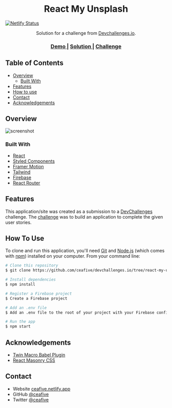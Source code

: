 <!-- Please update value in the {}  -->

<h1 align="center">React My Unsplash</h1>

[![Netlify Status](https://api.netlify.com/api/v1/badges/9f2d6dc9-ba39-45eb-9e8b-ed18b4dec705/deploy-status)](https://app.netlify.com/sites/react-my-unsplash-devchallenges/deploys)

<div align="center">
   Solution for a challenge from  <a href="http://devchallenges.io" target="_blank">Devchallenges.io</a>.
</div>

<div align="center">
  <h3>
    <a href="https://react-my-unsplash-devchallenges.netlify.app">
      Demo
    </a>
    <span> | </span>
    <a href="https://github.com/ceafive/devchallenges.io/tree/react-my-unsplash-uploader">
      Solution
    </a>
    <span> | </span>
    <a href="https://devchallenges.io/challenges/rYyhwJAxMfES5jNQ9YsP">
      Challenge
    </a>
  </h3>
</div>

<!-- TABLE OF CONTENTS -->

## Table of Contents

- [Overview](#overview)
  - [Built With](#built-with)
- [Features](#features)
- [How to use](#how-to-use)
- [Contact](#contact)
- [Acknowledgements](#acknowledgements)

<!-- OVERVIEW -->

## Overview

![screenshot](https://user-images.githubusercontent.com/43540435/93724760-8c432480-fb99-11ea-92a7-d630c6800e80.png)

### Built With

<!-- This section should list any major frameworks that you built your project using. Here are a few examples.-->

- [React](https://reactjs.org/)
- [Styled Components](https://styled-components.com/)
- [Framer Motion](https://www.framer.com/motion/)
- [Tailwind](https://tailwindcss.com/)
- [Firebase](https://firebase.google.com/)
- [React Router](https://reactrouter.com/)

## Features

<!-- List the features of your application or follow the template. Don't share the figma file here :) -->

This application/site was created as a submission to a [DevChallenges](https://devchallenges.io/challenges) challenge. The [challenge](https://devchallenges.io/challenges/rYyhwJAxMfES5jNQ9YsP) was to build an application to complete the given user stories.

## How To Use

<!-- Example: -->

To clone and run this application, you'll need [Git](https://git-scm.com) and [Node.js](https://nodejs.org/en/download/) (which comes with [npm](http://npmjs.com)) installed on your computer. From your command line:

```bash
# Clone this repository
$ git clone https://github.com/ceafive/devchallenges.io/tree/react-my-unsplash-uploader

# Install dependencies
$ npm install

# Register a Firebase project
$ Create a Firebase project

# Add an .env file
$ Add an .env file to the root of your project with your Firebase config

# Run the app
$ npm start
```

## Acknowledgements

<!-- This section should list any articles or add-ons/plugins that helps you to complete the project. This is optional but it will help you in the future. For example: -->

- [Twin Macro Babel Plugin](https://github.com/ben-rogerson/twin.macro)
- [React Masonry CSS](https://github.com/paulcollett/react-masonry-css)

## Contact

- Website [ceafive.netlify.app](https://ceafive.netlify.app)
- GitHub [@ceafive](https://github.com/ceafive)
- Twitter [@ceafive](https://twitter.com/ceafive)
